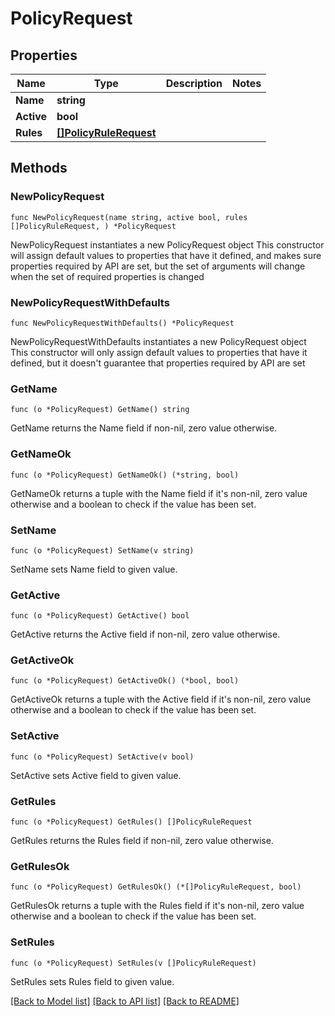 # PolicyRequest

## Properties

Name | Type | Description | Notes
------------ | ------------- | ------------- | -------------
**Name** | **string** |  | 
**Active** | **bool** |  | 
**Rules** | [**[]PolicyRuleRequest**](PolicyRuleRequest.md) |  | 

## Methods

### NewPolicyRequest

`func NewPolicyRequest(name string, active bool, rules []PolicyRuleRequest, ) *PolicyRequest`

NewPolicyRequest instantiates a new PolicyRequest object
This constructor will assign default values to properties that have it defined,
and makes sure properties required by API are set, but the set of arguments
will change when the set of required properties is changed

### NewPolicyRequestWithDefaults

`func NewPolicyRequestWithDefaults() *PolicyRequest`

NewPolicyRequestWithDefaults instantiates a new PolicyRequest object
This constructor will only assign default values to properties that have it defined,
but it doesn't guarantee that properties required by API are set

### GetName

`func (o *PolicyRequest) GetName() string`

GetName returns the Name field if non-nil, zero value otherwise.

### GetNameOk

`func (o *PolicyRequest) GetNameOk() (*string, bool)`

GetNameOk returns a tuple with the Name field if it's non-nil, zero value otherwise
and a boolean to check if the value has been set.

### SetName

`func (o *PolicyRequest) SetName(v string)`

SetName sets Name field to given value.


### GetActive

`func (o *PolicyRequest) GetActive() bool`

GetActive returns the Active field if non-nil, zero value otherwise.

### GetActiveOk

`func (o *PolicyRequest) GetActiveOk() (*bool, bool)`

GetActiveOk returns a tuple with the Active field if it's non-nil, zero value otherwise
and a boolean to check if the value has been set.

### SetActive

`func (o *PolicyRequest) SetActive(v bool)`

SetActive sets Active field to given value.


### GetRules

`func (o *PolicyRequest) GetRules() []PolicyRuleRequest`

GetRules returns the Rules field if non-nil, zero value otherwise.

### GetRulesOk

`func (o *PolicyRequest) GetRulesOk() (*[]PolicyRuleRequest, bool)`

GetRulesOk returns a tuple with the Rules field if it's non-nil, zero value otherwise
and a boolean to check if the value has been set.

### SetRules

`func (o *PolicyRequest) SetRules(v []PolicyRuleRequest)`

SetRules sets Rules field to given value.



[[Back to Model list]](../README.md#documentation-for-models) [[Back to API list]](../README.md#documentation-for-api-endpoints) [[Back to README]](../README.md)



